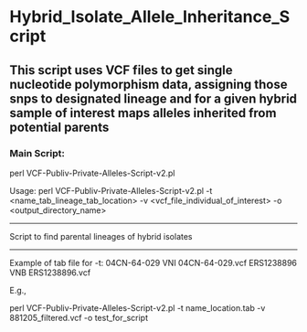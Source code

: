 # Hybrid_Isolate_Allele_Inheritance_Script

## This script uses VCF files to get single nucleotide polymorphism data, assigning those snps to designated lineage and for a given hybrid sample of interest maps alleles inherited from potential parents

### Main Script:
perl VCF-Publiv-Private-Alleles-Script-v2.pl 

Usage: perl VCF-Publiv-Private-Alleles-Script-v2.pl -t <name_tab_lineage_tab_location> -v <vcf_file_individual_of_interest> -o <output_directory_name>

--------------------------------------------------------

Script to find parental lineages of hybrid isolates

--------------------------------------------------------

Example of tab file for -t:
    04CN-64-029  VNI 04CN-64-029.vcf
    ERS1238896   VNB ERS1238896.vcf

E.g.,

perl VCF-Publiv-Private-Alleles-Script-v2.pl -t name_location.tab -v 881205_filtered.vcf -o test_for_script
